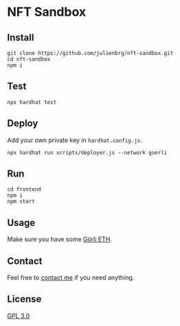 # NFT Sandbox

## Install

```
git clone https://github.com/julienbrg/nft-sandbox.git
cd nft-sandbox
npm i
```

## Test

```
npx hardhat test
```

## Deploy

Add your own private key in `hardhat.config.js`.

```
npx hardhat run scripts/deployer.js --network goerli
```

## Run

```
cd frontend
npm i
npm start
```
## Usage

Make sure you have some [Görli ETH](https://goerli-faucet.slock.it/).

## Contact

Feel free to [contact me](https://strat.eth.link/contact.html) if you need anything.

## License

[GPL 3.0](https://github.com/julienbrg/ato/blob/main/LICENSE.md)
